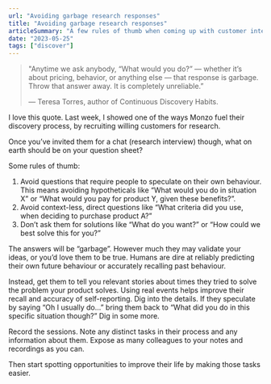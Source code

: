 ```yaml
---
url: "Avoiding garbage research responses"
title: "Avoiding garbage research responses"
articleSummary: "A few rules of thumb when coming up with customer interview questions."
date: "2023-05-25"
tags: ["discover"]
---
```


> "Anytime we ask anybody, “What would you do?” — whether it’s about pricing, behavior, or anything else — that response is garbage. Throw that answer away. It is completely unreliable.”
>
> <span class="color-text-secondary">— Teresa Torres, author of Continuous Discovery Habits.</span>

I love this quote. Last week, I showed one of the ways Monzo fuel their discovery process, by recruiting willing customers for research.

Once you’ve invited them for a chat (research interview) though, what on earth should be on your question sheet?

Some rules of thumb:

1. Avoid questions that require people to speculate on their own behaviour. This means avoiding hypotheticals like “What would you do in situation X” or “What would you pay for product Y, given these benefits?”.
2. Avoid context-less, direct questions like “What criteria did you use, when deciding to purchase product A?”
3. Don’t ask them for solutions like “What do you want?” or “How could we best solve this for you?”

The answers will be “garbage”. However much they may validate your ideas, or you’d love them to be true. Humans are dire at reliably predicting their own future behaviour or accurately recalling past behaviour.

Instead, get them to tell you relevant stories about times they tried to solve the problem your product solves. Using real events helps improve their recall and accuracy of self-reporting. Dig into the details. If they speculate by saying “Oh I usually do…” bring them back to “What did you do in this specific situation though?” Dig in some more.

Record the sessions. Note any distinct tasks in their process and any information about them. Expose as many colleagues to your notes and recordings as you can.

Then start spotting opportunities to improve their life by making those tasks easier.
